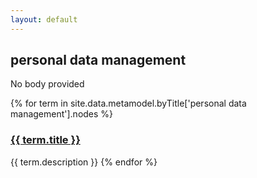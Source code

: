 ```yaml
---
layout: default
---
```

<style>
.initial-content {
  padding-left:5%;
  padding-right:25px;
}
</style>

## personal data management

No body provided

{% for term in site.data.metamodel.byTitle['personal data management'].nodes %}
### <a href='/_pages/embed?t={{ term.title }}'>{{ term.title }}</a>

{{ term.description }}
{% endfor %}
